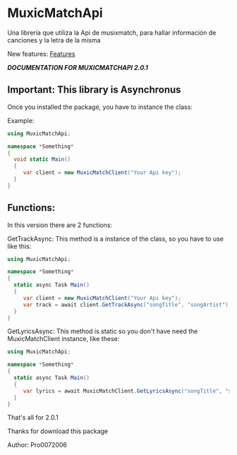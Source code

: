 # MuxicMatchApi
Una librería que utiliza la Api de musixmatch, para hallar información de canciones y la letra de la misma

New features: [Features](https://github.com/pro0072006/MuxicMatchApi/blob/main/Updates_notice.md)

***DOCUMENTATION FOR MUXICMATCHAPI 2.0.1***

## Important: This library is Asynchronus

Once you installed the package, you have to instance the class:

Example:

```C#
using MuxicMatchApi;

namespace *Something*
{
  void static Main()
  {
     var client = new MuxicMatchClient("Your Api key");
  }
}
```

## Functions:

In this version there are 2 functions:


GetTrackAsync: This method is a instance of the class, so you have to use like this:
```C#
using MuxicMatchApi;

namespace *Something*
{
  static async Task Main()
  {
     var client = new MuxicMatchClient("Your Api key");
     var track = await client.GetTrackAsync("songTitle", "songArtist");
  }
}
```

GetLyricsAsync: This method is static so you don't have need the MuxicMatchClient instance, like these:

```C#
using MuxicMatchApi;

namespace *Something*
{
  static async Task Main()
  {
     var lyrics = await MuxicMatchClient.GetLyricsAsync("songTitle", "songArtist")
  }
}
```


That's all for 2.0.1

Thanks for download this package

Author: Pro0072006
